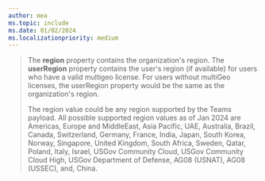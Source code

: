 ```yaml
---
author: mea
ms.topic: include
ms.date: 01/02/2024
ms.localizationpriority: medium
---
```


<!-- markdownlint-disable MD041-->

> The **region** property contains the organization's region.
> The **userRegion** property contains the user's region (if available) for users who have a valid multigeo license. For users without multiGeo licenses, the userRegion property would be the same as the organization's region.
> 
> The region value could be any region supported by the Teams payload. All possible supported region values as of Jan 2024 are Americas, Europe and MiddleEast, Asia Pacific, UAE, Australia, Brazil, Canada, Switzerland, Germany, France, India, Japan, South Korea, Norway, Singapore, United Kingdom, South Africa, Sweden, Qatar, Poland, Italy, Israel, USGov Community Cloud, USGov Community Cloud High, USGov Department of Defense, AG08 (USNAT), AG08 (USSEC), and, China.

